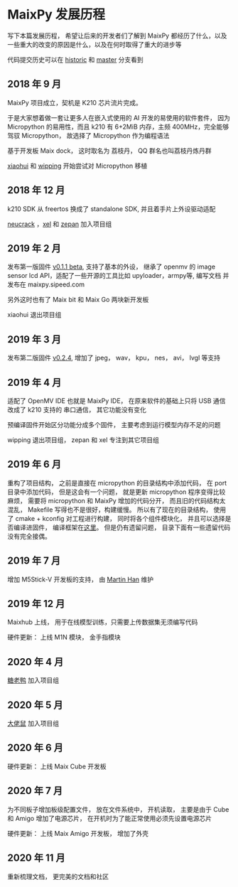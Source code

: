 MaixPy 发展历程
========

写下本篇发展历程， 希望让后来的开发者们了解到 MaixPy 都经历了什么，以及一些重大的改变的原因是什么，以及在何时取得了重大的进步等


代码提交历史可以在 [historic](https://github.com/sipeed/MaixPy/commits/historic) 和 [master](https://github.com/sipeed/MaixPy/commits/master) 分支看到


## 2018 年 9 月

MaixPy 项目成立，契机是 K210 芯片流片完成。

于是大家想着做一套让更多人在嵌入式使用的 AI 开发的易使用的软件套件， 因为 Micropython 的易用性，而且 k210 有 6+2MiB 内存，主频 400MHz，完全能够驾驭 Micropython， 故选择了 Micropython 作为编程语法

基于开发板 Maix dock， 这时取名为 荔枝丹， QQ 群名也叫荔枝丹炼丹群

[xiaohui](https://github.com/xiaoxiaohuixxh) 和 [wipping](https://github.com/wipping) 开始尝试对 Micropython 移植

## 2018 年 12 月

k210 SDK 从 freertos 换成了 standalone SDK, 并且着手片上外设驱动适配

[neucrack](https://github.com/neutree) ，[xel](https://github.com/xelll) 和 [zepan](https://github.com/Zepan) 加入项目组


## 2019 年 2 月

发布第一版固件 [v0.1.1 beta](https://github.com/sipeed/MaixPy/releases/tag/v0.1.1), 支持了基本的外设， 继承了 openmv 的 image sensor lcd API，适配了一些开源的工具比如 upyloader，armpy等, 编写文档 并发布在 maixpy.sipeed.com

另外这时也有了 Maix bit 和 Maix Go 两块新开发板

xiaohui 退出项目组

## 2019 年 3 月

发布第二版固件 [v0.2.4](https://github.com/sipeed/MaixPy/releases/tag/v0.2.4), 增加了 jpeg， wav， kpu， nes， avi， lvgl 等支持


## 2019 年 4 月

适配了 OpenMV IDE 也就是 MaixPy IDE， 在原来软件的基础上只将 USB 通信改成了 k210 支持的 串口通信， 其它功能没有变化

预编译固件开始区分功能分成多个固件， 主要考虑到运行模型内存不足的问题

wipping 退出项目组， zepan 和 xel 专注到其它项目组


## 2019 年 6 月


重构了项目结构， 之前是直接在 micropython 的目录结构中添加代码， 在 port 目录中添加代码， 但是这会有一个问题， 就是更新 micropython 程序变得比较麻烦， 需要将 micropython 和 MaixPy 增加的代码分开， 而且旧的代码结构太混乱， Makefile 写得也不是很好，构建缓慢。
所以有了现在的目录结构， 使用了 cmake + kconfig 对工程进行构建， 同时将各个组件模块化， 并且可以选择是否编译进固件， 编译框架在[这里](https://github.com/Neutree/c_cpp_project_framework)。 但是仍有遗留问题， 目录下面有一些遗留代码没有完全接偶。


## 2019 年 7 月

增加 M5Stick-V 开发板的支持， 由 [Martin Han](https://github.com/MarsTechHAN) 维护


## 2019 年 12 月

Maixhub 上线， 用于在线模型训练，只需要上传数据集无须编写代码

硬件更新： 上线 M1N 模块， 金手指模块

## 2020 年 4 月

[糖老鸭](https://github.com/QinYUN575) 加入项目组


## 2020 年 5 月

[大佬鼠](https://github.com/junhuanchen) 加入项目组

## 2020 年 6 月

硬件更新： 上线 Maix Cube 开发板

## 2020 年 7 月

为不同板子增加板级配置文件， 放在文件系统中， 开机读取， 主要是由于 Cube 和 Amigo 增加了电源芯片， 在开机时为了能正常使用必须先设置电源芯片

硬件更新： 上线 Maix Amigo 开发板， 增加了外壳

## 2020 年 11 月

重新梳理文档， 更完美的文档和社区


